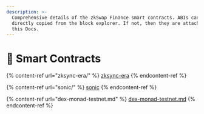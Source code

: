 ```yaml
---
description: >-
  Comprehensive details of the zkSwap Finance smart contracts. ABIs can be
  directly copied from the block explorer. If not, then they are attached in
  this Docs.
---
```


# 🔎 Smart Contracts

{% content-ref url="zksync-era/" %}
[zksync-era](zksync-era/)
{% endcontent-ref %}

{% content-ref url="sonic/" %}
[sonic](sonic/)
{% endcontent-ref %}

{% content-ref url="dex-monad-testnet.md" %}
[dex-monad-testnet.md](dex-monad-testnet.md)
{% endcontent-ref %}

